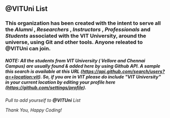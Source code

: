 ## @VITUni List
### This organization has been created with the intent to serve all the *Alumni* , *Researchers* , *Instructors* , *Professionals* and *Students* associated with the VIT University, around the universe, using Git and other tools. Anyone releated to @VITUni can join.
##### NOTE: All the students from VIT University ( Vellore and Chennai Campus) are usually found & added here by using Github API. A sample this search is available at this URL (https://api.github.com/search/users?q=+location:vit). So, if you are in VIT please do include "VIT University" in your current location by editing your profile here (https://github.com/settings/profile).
*Pull to add yourself to  **@VITUni**  List*

*Thank You, Happy Coding!*
